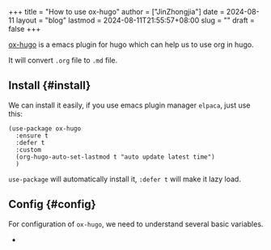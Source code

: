 +++
title = "How to use ox-hugo"
author = ["JinZhongjia"]
date = 2024-08-11
layout = "blog"
lastmod = 2024-08-11T21:55:57+08:00
slug = ""
draft = false
+++

[ox-hugo](https://ox-hugo.scripter.co/) is a emacs plugin for hugo which can help us to use org in hugo.

It will convert `.org` file to `.md` file.

<!--more-->


## Install {#install}

We can install it easily, if you use emacs plugin manager `elpaca`, just use this:

```emacs-lisp
(use-package ox-hugo
  :ensure t
  :defer t
  :custom
  (org-hugo-auto-set-lastmod t "auto update latest time")
  )
```

`use-package` will automatically install it, `:defer t` will make it lazy load.


## Config {#config}

For configuration of `ox-hugo`, we need to understand several basic variables.

-
